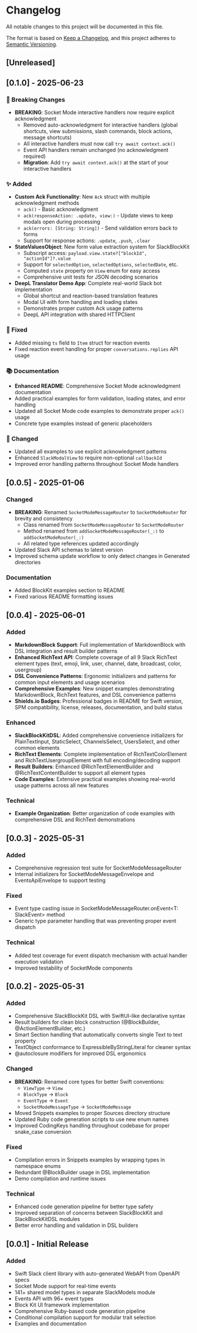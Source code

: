 # Changelog

All notable changes to this project will be documented in this file.

The format is based on [Keep a Changelog](https://keepachangelog.com/en/1.0.0/),
and this project adheres to [Semantic Versioning](https://semver.org/spec/v2.0.0.html).

## [Unreleased]

## [0.1.0] - 2025-06-23

### 🚨 Breaking Changes
- **BREAKING**: Socket Mode interactive handlers now require explicit acknowledgment
  - Removed auto-acknowledgment for interactive handlers (global shortcuts, view submissions, slash commands, block actions, message shortcuts)
  - All interactive handlers must now call `try await context.ack()` 
  - Event API handlers remain unchanged (no acknowledgment required)
  - **Migration**: Add `try await context.ack()` at the start of your interactive handlers

### ✨ Added
- **Custom Ack Functionality**: New `Ack` struct with multiple acknowledgment methods
  - `ack()` - Basic acknowledgment
  - `ack(responseAction: .update, view:)` - Update views to keep modals open during processing
  - `ack(errors: [String: String])` - Send validation errors back to forms
  - Support for response actions: `.update`, `.push`, `.clear`
- **StateValuesObject**: New form value extraction system for SlackBlockKit
  - Subscript access: `payload.view.state?["blockId", "actionId"]?.value`
  - Support for `selectedOption`, `selectedOptions`, `selectedDate`, etc.
  - Computed `state` property on `View` enum for easy access
  - Comprehensive unit tests for JSON decoding scenarios
- **DeepL Translator Demo App**: Complete real-world Slack bot implementation
  - Global shortcut and reaction-based translation features
  - Modal UI with form handling and loading states  
  - Demonstrates proper custom Ack usage patterns
  - DeepL API integration with shared HTTPClient

### 🐛 Fixed
- Added missing `ts` field to `Item` struct for reaction events
- Fixed reaction event handling for proper `conversations.replies` API usage

### 📚 Documentation
- **Enhanced README**: Comprehensive Socket Mode acknowledgment documentation
- Added practical examples for form validation, loading states, and error handling
- Updated all Socket Mode code examples to demonstrate proper `ack()` usage
- Concrete type examples instead of generic placeholders

### 🔧 Changed
- Updated all examples to use explicit acknowledgment patterns
- Enhanced `SlackModalView` to require non-optional `callbackId`
- Improved error handling patterns throughout Socket Mode handlers

## [0.0.5] - 2025-01-06

### Changed
- **BREAKING**: Renamed `SocketModeMessageRouter` to `SocketModeRouter` for brevity and consistency
  - Class renamed from `SocketModeMessageRouter` to `SocketModeRouter`
  - Method renamed from `addSocketModeMessageRouter(_:)` to `addSocketModeRouter(_:)`
  - All related type references updated accordingly
- Updated Slack API schemas to latest version
- Improved schema update workflow to only detect changes in Generated directories

### Documentation
- Added BlockKit examples section to README
- Fixed various README formatting issues

## [0.0.4] - 2025-06-01

### Added
- **MarkdownBlock Support**: Full implementation of MarkdownBlock with DSL integration and result builder patterns
- **Enhanced RichText API**: Complete coverage of all 9 Slack RichText element types (text, emoji, link, user, channel, date, broadcast, color, usergroup)
- **DSL Convenience Patterns**: Ergonomic initializers and patterns for common input elements and usage scenarios
- **Comprehensive Examples**: New snippet examples demonstrating MarkdownBlock, RichText features, and DSL convenience patterns
- **Shields.io Badges**: Professional badges in README for Swift version, SPM compatibility, license, releases, documentation, and build status

### Enhanced
- **SlackBlockKitDSL**: Added comprehensive convenience initializers for PlainTextInput, StaticSelect, ChannelsSelect, UsersSelect, and other common elements
- **RichText Elements**: Complete implementation of RichTextColorElement and RichTextUsergroupElement with full encoding/decoding support
- **Result Builders**: Enhanced @RichTextElementBuilder and @RichTextContentBuilder to support all element types
- **Code Examples**: Extensive practical examples showing real-world usage patterns across all new features

### Technical
- **Example Organization**: Better organization of code examples with comprehensive DSL and RichText demonstrations

## [0.0.3] - 2025-05-31

### Added
- Comprehensive regression test suite for SocketModeMessageRouter
- Internal initializers for SocketModeMessageEnvelope and EventsApiEnvelope to support testing

### Fixed
- Event type casting issue in SocketModeMessageRouter.onEvent<T: SlackEvent> method
- Generic type parameter handling that was preventing proper event dispatch

### Technical
- Added test coverage for event dispatch mechanism with actual handler execution validation
- Improved testability of SocketMode components

## [0.0.2] - 2025-05-31

### Added
- Comprehensive SlackBlockKit DSL with SwiftUI-like declarative syntax
- Result builders for clean block construction (@BlockBuilder, @ActionElementBuilder, etc.)
- Smart Section handling that automatically converts single Text to text property
- TextObject conformance to ExpressibleByStringLiteral for cleaner syntax
- @autoclosure modifiers for improved DSL ergonomics

### Changed
- **BREAKING**: Renamed core types for better Swift conventions:
  - `ViewType` → `View`
  - `BlockType` → `Block` 
  - `EventType` → `Event`
  - `SocketModeMessageType` → `SocketModeMessage`
- Moved Snippets examples to proper Sources directory structure
- Updated Ruby code generation scripts to use new enum names
- Improved CodingKeys handling throughout codebase for proper snake_case conversion

### Fixed
- Compilation errors in Snippets examples by wrapping types in namespace enums
- Redundant @BlockBuilder usage in DSL implementation
- Demo compilation and runtime issues

### Technical
- Enhanced code generation pipeline for better type safety
- Improved separation of concerns between SlackBlockKit and SlackBlockKitDSL modules
- Better error handling and validation in DSL builders

## [0.0.1] - Initial Release

### Added
- Swift Slack client library with auto-generated WebAPI from OpenAPI specs
- Socket Mode support for real-time events
- 141+ shared model types in separate SlackModels module
- Events API with 96+ event types
- Block Kit UI framework implementation
- Comprehensive Ruby-based code generation pipeline
- Conditional compilation support for modular trait selection
- Examples and documentation
